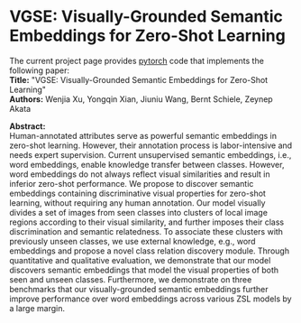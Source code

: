 # VGSE: Visually-Grounded Semantic Embeddings for Zero-Shot Learning

The current project page provides [pytorch](http://pytorch.org/) code that implements the following paper:   
**Title:**      "VGSE: Visually-Grounded Semantic Embeddings for Zero-Shot Learning"    
**Authors:**     Wenjia Xu, Yongqin Xian, Jiuniu Wang, Bernt Schiele, Zeynep Akata    

**Abstract:**  
Human-annotated attributes serve as powerful semantic embeddings in zero-shot learning. However, their annotation process is labor-intensive and needs expert supervision. Current unsupervised semantic embeddings, i.e., word embeddings, enable knowledge transfer between classes. However, word embeddings do not always reflect visual similarities and result in inferior zero-shot performance.
We propose to discover semantic embeddings containing discriminative visual properties for zero-shot learning, without requiring any human annotation. Our model visually divides a set of images from seen classes into clusters of local image regions according to their visual similarity, and further imposes their class discrimination and semantic relatedness.
To associate these clusters with previously unseen classes, we use external knowledge, e.g., word embeddings and propose a novel class relation discovery module. Through quantitative and qualitative evaluation, we demonstrate that our model discovers semantic embeddings that model the visual properties of both seen and unseen classes. Furthermore, we demonstrate on three benchmarks that our visually-grounded semantic embeddings further improve performance over word embeddings across various ZSL models by a large margin.
